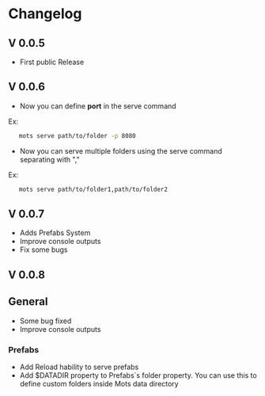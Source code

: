 # Changelog

## **V 0.0.5**

* First public Release

## **V 0.0.6**

* Now you can define **port** in the serve command

Ex:

``` bash
   mots serve path/to/folder -p 8080
```

* Now you can serve multiple folders using the serve command separating with ","

Ex:

``` bash
   mots serve path/to/folder1,path/to/folder2
```

## **V 0.0.7**

* Adds Prefabs System
* Improve console outputs
* Fix some bugs

## **V 0.0.8**

## General

* Some bug fixed
* Improve console outputs

### Prefabs

* Add Reload hability to serve prefabs
* Add $DATADIR property to Prefabs`s folder property. You can use this to define custom folders inside Mots data directory
